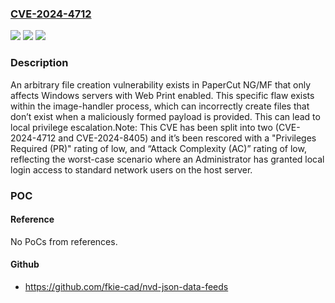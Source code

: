 ### [CVE-2024-4712](https://cve.mitre.org/cgi-bin/cvename.cgi?name=CVE-2024-4712)
![](https://img.shields.io/static/v1?label=Product&message=PaperCut%20NG%2C%20PaperCut%20MF&color=blue)
![](https://img.shields.io/static/v1?label=Version&message=n%2Fa&color=blue)
![](https://img.shields.io/static/v1?label=Vulnerability&message=CWE-77%20Improper%20Neutralization%20of%20Special%20Elements%20used%20in%20a%20Command%20('Command%20Injection')&color=brighgreen)

### Description

An arbitrary file creation vulnerability exists in PaperCut NG/MF that only affects Windows servers with Web Print enabled. This specific flaw exists within the image-handler process, which can incorrectly create files that don’t exist when a maliciously formed payload is provided. This can lead to local privilege escalation.Note: This CVE has been split into two (CVE-2024-4712 and CVE-2024-8405) and it’s been rescored with a "Privileges Required (PR)" rating of low, and “Attack Complexity (AC)” rating of low, reflecting the worst-case scenario where an Administrator has granted local login access to standard network users on the host server.

### POC

#### Reference
No PoCs from references.

#### Github
- https://github.com/fkie-cad/nvd-json-data-feeds


